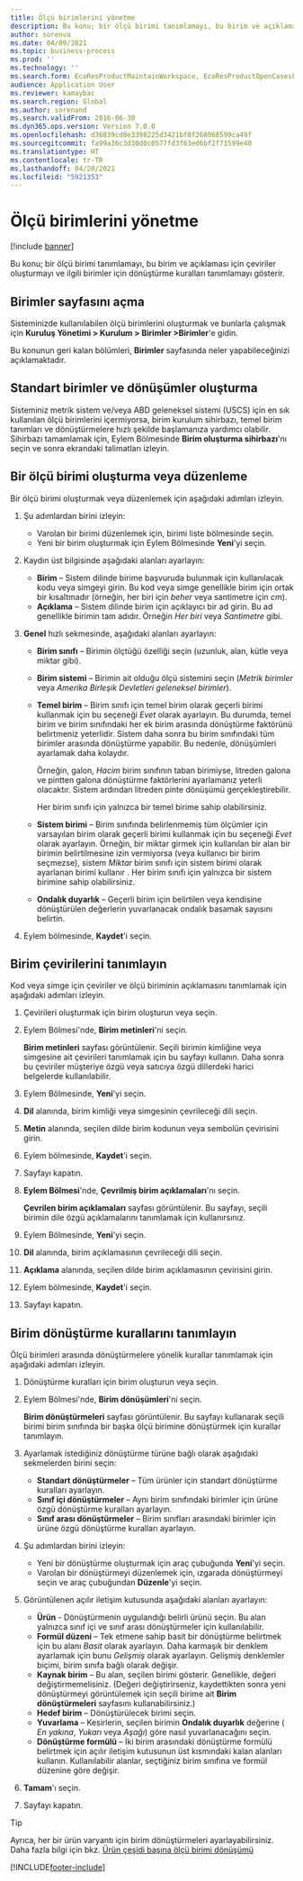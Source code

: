 ```yaml
---
title: Ölçü birimlerini yönetme
description: Bu konu; bir ölçü birimi tanımlamayı, bu birim ve açıklaması için çeviriler oluşturmayı ve ilgili birimler için dönüştürme kuralları tanımlamayı gösterir.
author: sorenva
ms.date: 04/09/2021
ms.topic: business-process
ms.prod: ''
ms.technology: ''
ms.search.form: EcoResProductMaintainWorkspace, EcoResProductOpenCasesFormPart, UnitOfMeasure, UnitOfMeasureReportingTranslation, UnitOfMeasureTranslation, UnitOfMeasureConversion, UnitOfMeasureConversionEditOrCreate, UnitOfMeasureLookup, UnitOfMeasureCalculator, UnitOfMeasureWizard, UnitOfMeasureLookupTest
audience: Application User
ms.reviewer: kamaybac
ms.search.region: Global
ms.author: sorenand
ms.search.validFrom: 2016-06-30
ms.dyn365.ops.version: Version 7.0.0
ms.openlocfilehash: d36839cd8e3398225d3421bf0f268068599ca49f
ms.sourcegitcommit: fa99a36c3d30d0c0577fd3f63ed6bf2f71599e40
ms.translationtype: HT
ms.contentlocale: tr-TR
ms.lasthandoff: 04/20/2021
ms.locfileid: "5921353"
---
```

# <a name="manage-units-of-measure"></a>Ölçü birimlerini yönetme

[!include [banner](../../includes/banner.md)]

Bu konu; bir ölçü birimi tanımlamayı, bu birim ve açıklaması için çeviriler oluşturmayı ve ilgili birimler için dönüştürme kuralları tanımlamayı gösterir.

## <a name="open-the-units-page"></a>Birimler sayfasını açma

Sisteminizde kullanılabilen ölçü birimlerini oluşturmak ve bunlarla çalışmak için **Kuruluş Yönetimi \> Kurulum \> Birimler \>Birimler**'e gidin.

Bu konunun geri kalan bölümleri, **Birimler** sayfasında neler yapabileceğinizi açıklamaktadır.

## <a name="create-standard-units-and-conversions"></a>Standart birimler ve dönüşümler oluşturma

Sisteminiz metrik sistem ve/veya ABD geleneksel sistemi (USCS) için en sık kullanılan ölçü birimlerini içermiyorsa, birim kurulum sihirbazı, temel birim tanımları ve dönüştürmelere hızlı şekilde başlamanıza yardımcı olabilir. Sihirbazı tamamlamak için, Eylem Bölmesinde **Birim oluşturma sihirbazı**'nı seçin ve sonra ekrandaki talimatları izleyin.

## <a name="create-or-edit-a-unit-of-measure"></a>Bir ölçü birimi oluşturma veya düzenleme

Bir ölçü birimi oluşturmak veya düzenlemek için aşağıdaki adımları izleyin.

1. Şu adımlardan birini izleyin:

    - Varolan bir birimi düzenlemek için, birimi liste bölmesinde seçin.
    - Yeni bir birim oluşturmak için Eylem Bölmesinde **Yeni**'yi seçin.

1. Kaydın üst bilgisinde aşağıdaki alanları ayarlayın:

    - **Birim** – Sistem dilinde birime başvuruda bulunmak için kullanılacak kodu veya simgeyi girin. Bu kod veya simge genellikle birim için ortak bir kısaltmadır (örneğin, her biri için *beher* veya santimetre için *cm*).
    - **Açıklama** – Sistem dilinde birim için açıklayıcı bir ad girin. Bu ad genellikle birimin tam adıdır. Örneğin *Her biri* veya *Santimetre* gibi.

1. **Genel** hızlı sekmesinde, aşağıdaki alanları ayarlayın:<!-- KFM: confirm this:    - **Fixed unit assignment** and **Fixed unit** – These fields have an effect only if you're using the Microsoft Retail Essentials product. If the current unit can be mapped to one of the fixed units that are used by Retail Essentials, set the **Fixed unit assignment** option to *Yes*. Then select the fixed unit in the **Fixed unit** field. -->

    - **Birim sınıfı** – Birimin ölçtüğü özelliği seçin (uzunluk, alan, kütle veya miktar gibi).
    - **Birim sistemi** – Birimin ait olduğu ölçü sistemini seçin (*Metrik birimler* veya *Amerika Birleşik Devletleri geleneksel birimler*).
    - **Temel birim** – Birim sınıfı için temel birim olarak geçerli birimi kullanmak için bu seçeneği *Evet* olarak ayarlayın. Bu durumda, temel birim ve birim sınıfındaki her ek birim arasında dönüştürme faktörünü belirtmeniz yeterlidir. Sistem daha sonra bu birim sınıfındaki tüm birimler arasında dönüştürme yapabilir. Bu nedenle, dönüşümleri ayarlamak daha kolaydır.

        Örneğin, galon, *Hacim* birim sınıfının taban birimiyse, litreden galona ve pintten galona dönüştürme faktörlerini ayarlamanız yeterli olacaktır. Sistem ardından litreden pinte dönüşümü gerçekleştirebilir.

        Her birim sınıfı için yalnızca bir temel birime sahip olabilirsiniz.

    - **Sistem birimi** – Birim sınıfında belirlenmemiş tüm ölçümler için varsayılan birim olarak geçerli birimi kullanmak için bu seçeneği *Evet* olarak ayarlayın. Örneğin, bir miktar girmek için kullanılan bir alan bir birimin belirtilmesine izin vermiyorsa (veya kullanıcı bir birim seçmezse), sistem *Miktar* birim sınıfı için sistem birimi olarak ayarlanan birimi kullanır . Her birim sınıfı için yalnızca bir sistem birimine sahip olabilirsiniz.
    - **Ondalık duyarlık** – Geçerli birim için belirtilen veya kendisine dönüştürülen değerlerin yuvarlanacak ondalık basamak sayısını belirtin.

1. Eylem bölmesinde, **Kaydet**'i seçin.

## <a name="define-unit-translations"></a>Birim çevirilerini tanımlayın

Kod veya simge için çeviriler ve ölçü biriminin açıklamasını tanımlamak için aşağıdaki adımları izleyin.

1. Çevirileri oluşturmak için birim oluşturun veya seçin.
1. Eylem Bölmesi'nde, **Birim metinleri**'ni seçin.

    **Birim metinleri** sayfası görüntülenir. Seçili birimin kimliğine veya simgesine ait çevirileri tanımlamak için bu sayfayı kullanın. Daha sonra bu çeviriler müşteriye özgü veya satıcıya özgü dillerdeki harici belgelerde kullanılabilir.

1. Eylem Bölmesinde, **Yeni**'yi seçin.
1. **Dil** alanında, birim kimliği veya simgesinin çevrileceği dili seçin.
1. **Metin** alanında, seçilen dilde birim kodunun veya sembolün çevirisini girin.
1. Eylem bölmesinde, **Kaydet**'i seçin.
1. Sayfayı kapatın.
1. **Eylem Bölmesi**'nde, **Çevrilmiş birim açıklamaları**'nı seçin.

    **Çevrilen birim açıklamaları** sayfası görüntülenir. Bu sayfayı, seçili birimin dile özgü açıklamalarını tanımlamak için kullanırsınız.

1. Eylem Bölmesinde, **Yeni**'yi seçin.
1. **Dil** alanında, birim açıklamasının çevrileceği dili seçin.
1. **Açıklama** alanında, seçilen dilde birim açıklamasının çevirisini girin.
1. Eylem bölmesinde, **Kaydet**'i seçin.
1. Sayfayı kapatın.

## <a name="define-unit-conversion-rules"></a>Birim dönüştürme kurallarını tanımlayın

Ölçü birimleri arasında dönüştürmelere yönelik kurallar tanımlamak için aşağıdaki adımları izleyin.

1. Dönüştürme kuralları için birim oluşturun veya seçin.
1. Eylem Bölmesi'nde, **Birim dönüşümleri**'ni seçin.

    **Birim dönüştürmeleri** sayfası görüntülenir. Bu sayfayı kullanarak seçili birimi birim sınıfında bir başka ölçü birimine dönüştürmek için kurallar tanımlayın.

1. Ayarlamak istediğiniz dönüştürme türüne bağlı olarak aşağıdaki sekmelerden birini seçin:

    - **Standart dönüştürmeler** – Tüm ürünler için standart dönüştürme kuralları ayarlayın.
    - **Sınıf içi dönüştürmeler** – Aynı birim sınıfındaki birimler için ürüne özgü dönüştürme kuralları ayarlayın.
    - **Sınıf arası dönüştürmeler** – Birim sınıfları arasındaki birimler için ürüne özgü dönüştürme kuralları ayarlayın.

1. Şu adımlardan birini izleyin:

    - Yeni bir dönüştürme oluşturmak için araç çubuğunda **Yeni**'yi seçin.
    - Varolan bir dönüştürmeyi düzenlemek için, ızgarada dönüştürmeyi seçin ve araç çubuğundan **Düzenle**'yi seçin.

1. Görüntülenen açılır iletişim kutusunda aşağıdaki alanları ayarlayın:

    - **Ürün** - Dönüştürmenin uygulandığı belirli ürünü seçin. Bu alan yalnızca sınıf içi ve sınıf arası dönüştürmeler için kullanılabilir.
    - **Formül düzeni** – Tek etmene sahip basit bir dönüştürme belirtmek için bu alanı *Basit* olarak ayarlayın. Daha karmaşık bir denklem ayarlamak için bunu *Gelişmiş* olarak ayarlayın. Gelişmiş denklemler biçimi, birim sınıfa bağlı olarak değişir.
    - **Kaynak birim** – Bu alan, seçilen birimi gösterir. Genellikle, değeri değiştirmemelisiniz. (Değeri değiştirirseniz, kaydettikten sonra yeni dönüştürmeyi görüntülemek için seçili birime ait **Birim dönüştürmeleri** sayfasını kullanabilirsiniz.)
    - **Hedef birim** – Dönüştürülecek birimi seçin.
    - **Yuvarlama** – Kesirlerin, seçilen birimin **Ondalık duyarlık** değerine ( *En yakına*, *Yukarı* veya *Aşağı*) göre nasıl yuvarlanacağını seçin.
    - **Dönüştürme formülü** – İki birim arasındaki dönüştürme formülü belirtmek için açılır iletişim kutusunun üst kısmındaki kalan alanları kullanın. Kullanılabilir alanlar, seçtiğiniz birim sınıfına ve formül düzenine göre değişir.

1. **Tamam**'ı seçin.
1. Sayfayı kapatın.

> [!TIP]
> Ayrıca, her bir ürün varyantı için birim dönüştürmeleri ayarlayabilirsiniz. Daha fazla bilgi için bkz. [Ürün çeşidi başına ölçü birimi dönüşümü](../uom-conversion-per-product-variant.md)

[!INCLUDE[footer-include](../../../includes/footer-banner.md)]
